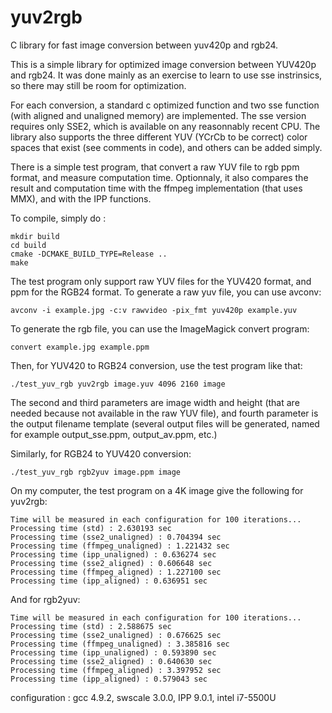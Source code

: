 # yuv2rgb
C library for fast image conversion between yuv420p and rgb24.

This is a simple library for optimized image conversion between YUV420p and rgb24.
It was done mainly as an exercise to learn to use sse instrinsics, so there may still be room for optimization.

For each conversion, a standard c optimized function and two sse function (with aligned and unaligned memory) are implemented.
The sse version requires only SSE2, which is available on any reasonnably recent CPU.
The library also supports the three different YUV (YCrCb to be correct) color spaces that exist (see comments in code), and others can be added simply.

There is a simple test program, that convert a raw YUV file to rgb ppm format, and measure computation time.
Optionnaly, it also compares the result and computation time with the ffmpeg implementation (that uses MMX), and with the IPP functions.

To compile, simply do :

    mkdir build
    cd build
    cmake -DCMAKE_BUILD_TYPE=Release ..
    make

The test program only support raw YUV files for the YUV420 format, and ppm for the RGB24 format.
To generate a raw yuv file, you can use avconv:

    avconv -i example.jpg -c:v rawvideo -pix_fmt yuv420p example.yuv

To generate the rgb file, you can use the ImageMagick convert program:

    convert example.jpg example.ppm

Then, for YUV420 to RGB24 conversion, use the test program like that:

    ./test_yuv_rgb yuv2rgb image.yuv 4096 2160 image
  
The second and third parameters are image width and height (that are needed because not available in the raw YUV file), and fourth parameter is the output filename template (several output files will be generated, named for example output_sse.ppm, output_av.ppm, etc.)

Similarly, for RGB24 to YUV420 conversion:

    ./test_yuv_rgb rgb2yuv image.ppm image

On my computer, the test program on a 4K image give the following for yuv2rgb:

    Time will be measured in each configuration for 100 iterations...
    Processing time (std) : 2.630193 sec
    Processing time (sse2_unaligned) : 0.704394 sec
    Processing time (ffmpeg_unaligned) : 1.221432 sec
    Processing time (ipp_unaligned) : 0.636274 sec
    Processing time (sse2_aligned) : 0.606648 sec
    Processing time (ffmpeg_aligned) : 1.227100 sec
    Processing time (ipp_aligned) : 0.636951 sec

And for rgb2yuv:

    Time will be measured in each configuration for 100 iterations...
    Processing time (std) : 2.588675 sec
    Processing time (sse2_unaligned) : 0.676625 sec
    Processing time (ffmpeg_unaligned) : 3.385816 sec
    Processing time (ipp_unaligned) : 0.593890 sec
    Processing time (sse2_aligned) : 0.640630 sec
    Processing time (ffmpeg_aligned) : 3.397952 sec
    Processing time (ipp_aligned) : 0.579043 sec

configuration : gcc 4.9.2, swscale 3.0.0, IPP 9.0.1, intel i7-5500U
